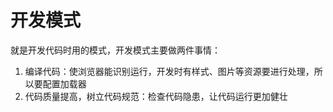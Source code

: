 # 开发模式

就是开发代码时用的模式，开发模式主要做两件事情：

1. 编译代码：使浏览器能识别运行，开发时有样式、图片等资源要进行处理，所以要配置加载器
2. 代码质量提高，树立代码规范：检查代码隐患，让代码运行更加健壮
